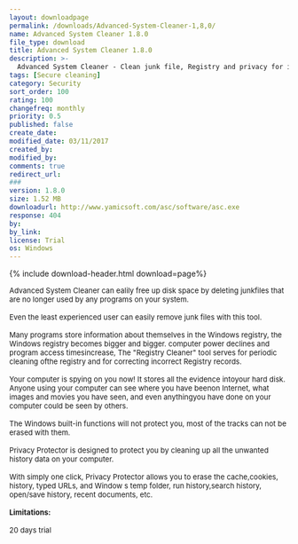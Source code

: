 ```yaml
---
layout: downloadpage
permalink: /downloads/Advanced-System-Cleaner-1,8,0/
name: Advanced System Cleaner 1.8.0
file_type: download
title: Advanced System Cleaner 1.8.0
description: >-
  Advanced System Cleaner - Clean junk file, Registry and privacy for improving performance and security
tags: [Secure cleaning]
category: Security
sort_order: 100
rating: 100
changefreq: monthly
priority: 0.5
published: false
create_date: 
modified_date: 03/11/2017
created_by: 
modified_by: 
comments: true
redirect_url: 
### 
version: 1.8.0
size: 1.52 MB
downloadurl: http://www.yamicsoft.com/asc/software/asc.exe
response: 404
by: 
by_link: 
license: Trial
os: Windows
---
```


{% include download-header.html download=page%}

<p style="fix-download-text !important">
<p><font size="2">Advanced System Cleaner can ealily free up disk space by deleting junkfiles that are no longer used by any programs on your system.<br />
<br />
Even the least experienced user can easily remove junk files with this tool.<br />
<br />
Many programs store information about themselves in the Windows registry, the Windows registry becomes bigger and bigger. computer power declines and program access timesincrease, The "Registry Cleaner" tool serves for periodic cleaning ofthe registry and for correcting incorrect Registry records.<br />
<br />
Your computer is spying on you now! It stores all the evidence intoyour hard disk. Anyone using your computer can see where you have beenon Internet, what images and movies you have seen, and even anythingyou have done on your computer could be seen by others. <br />
<br />
The Windows built-in functions will not protect you, most of the tracks can not be erased with them.<br />
<br />
Privacy Protector is designed to protect you by cleaning up all the unwanted history data on your computer. <br />
<br />
With simply one click, Privacy Protector allows you to erase the cache,cookies, history, typed URLs, and Window s temp folder, run history,search history, open/save history, recent documents, etc.<br />
<br />
<span><strong>Limitations:</strong></span><br />
<br />
20 days trial<br />
</font></p></p>
